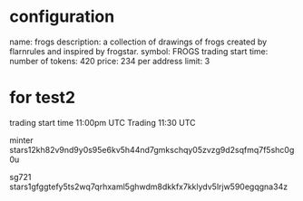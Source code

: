 # configuration
name: frogs
description: a collection of drawings of frogs created by flarnrules and inspired by frogstar.
symbol: FROGS
trading start time:
number of tokens: 420
price: 234
per address limit: 3

# for test2
trading start time
11:00pm UTC
Trading
11:30 UTC


minter
stars12kh82v9nd9y0s95e6kv5h44nd7gmkschqy05zvzg9d2sqfmq7f5shc0g0u

sg721
stars1gfggtefy5ts2wq7qrhxaml5ghwdm8dkkfx7kklydv5lrjw590egqgna34z